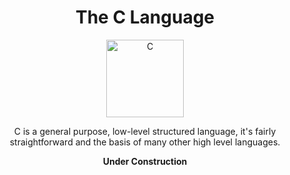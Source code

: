 <h1 align="center">
The C Language
</h1>

<p align="center">
<a href=https://github.com/MintzyG/Lets-Learn>
<img alt="C" src=https://i.imgur.com/6TaSlGz.png width="124" height="124"></a>
</p>

<p align="center">
C is a general purpose, low-level structured language, it's fairly straightforward and the basis of many other high level languages.
</p>


<p align="center">
<b>
Under Construction
</b>
</p>
